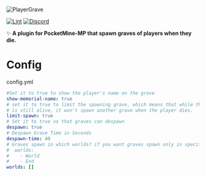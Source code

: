 ![PlayerGrave](https://raw.githubusercontent.com/BlockMagicDev/PlayerGrave/main/assets/images/banner.gif?width=1416&height=663)

[![Lint](https://poggit.pmmp.io/ci.shield/BlockMagicDev/PlayerGrave/PlayerGrave)](https://poggit.pmmp.io/ci/BlockMagicDev/PlayerGrave/PlayerGrave)
[![Discord](https://img.shields.io/discord/979551565415346297.svg?label=&logo=discord&logoColor=ffffff&color=7389D8&labelColor=6A7EC2)](https://discord.gg/ApDXa7Tm)

✨ **A plugin for PocketMine-MP that spawn graves of players when they die.**

# Config

config.yml
```yaml
#Set it to true to show the player's name on the grave
show-memorial-name: true
# set it to true to limit the spawning grave, which means that while the dead player's spawn grave 
# is still alive, it won't spawn another grave when the player dies.
limit-spawn: true
# Set it to true so that graves can despawn
despawn: true
# Despawn Grave Time in Seconds
despawn-time: 40
# Graves spawn in which worlds? if you want graves spawn only in specific worlds, add world names like this format:
#  worlds:
#    - World
#    - End
worlds: []
```